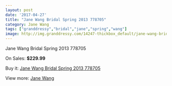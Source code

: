 ```yaml
---
layout: post
date: '2017-04-27'
title: "Jane Wang Bridal Spring 2013 778705"
category: Jane Wang
tags: ["granddressy","bridal","jane","spring","wang"]
image: http://img.granddressy.com/14247-thickbox_default/jane-wang-bridal-spring-2013-778705.jpg
---
```

Jane Wang Bridal Spring 2013 778705

On Sales: **$229.99**
<a href="https://www.granddressy.com/en/jane-wang/13300-jane-wang-bridal-spring-2013-778705.html"><amp-img layout="responsive" width="600" height="600" src="//img.granddressy.com/14247-thickbox_default/jane-wang-bridal-spring-2013-778705.jpg" alt="Jane Wang Bridal Spring 2013 778705 0" /></a>

Buy it: [Jane Wang Bridal Spring 2013 778705](https://www.granddressy.com/en/jane-wang/13300-jane-wang-bridal-spring-2013-778705.html "Jane Wang Bridal Spring 2013 778705")

View more: [Jane Wang](https://www.granddressy.com/en/322-jane-wang "Jane Wang")